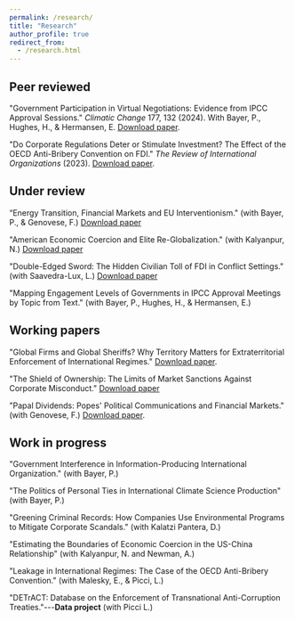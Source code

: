 ```yaml
---
permalink: /research/
title: "Research"
author_profile: true
redirect_from: 
  - /research.html
---
```


## Peer reviewed

"Government Participation in Virtual Negotiations: Evidence from IPCC Approval Sessions." _Climatic Change_ 177, 132 (2024). With Bayer, P., Hughes, H., & Hermansen, E. [Download paper](https://lorenzo-crippa.github.io/files/BCHH_CC_SI.pdf).

"Do Corporate Regulations Deter or Stimulate Investment? The Effect of the OECD Anti-Bribery Convention on FDI." _The Review of International Organizations_ (2023). [Download paper](https://lorenzo-crippa.github.io/files/regulation_investment.pdf).

## Under review

“Energy Transition, Financial Markets and EU Interventionism." (with Bayer, P., & Genovese, F.) [Download paper](https://lorenzo-crippa.github.io/files/bcg.pdf)

"American Economic Coercion and Elite Re-Globalization." (with Kalyanpur, N.) [Download paper](https://lorenzo-crippa.github.io/files/FCPA_offshore_wealth.pdf)

"Double-Edged Sword: The Hidden Civilian Toll of FDI in Conflict Settings." (with Saavedra-Lux, L.) [Download paper](https://lorenzo-crippa.github.io/files/LC_LSL_FDI_conflict.pdf)

"Mapping Engagement Levels of Governments in IPCC Approval Meetings by Topic from Text." (with Bayer, P., Hughes, H., & Hermansen, E.)

## Working papers

"Global Firms and Global Sheriffs? Why Territory Matters for Extraterritorial Enforcement of International Regimes." [Download paper](https://lorenzo-crippa.github.io/files/sheriffs.pdf).

"The Shield of Ownership: The Limits of Market Sanctions Against Corporate Misconduct." [Download paper](https://lorenzo-crippa.github.io/files/scandals_ownership.pdf)

"Papal Dividends: Popes' Political Communications and Financial Markets." (with Genovese, F.) [Download paper](https://lorenzo-crippa.github.io/files/papal_dividends.pdf).

## Work in progress

"Government Interference in Information-Producing International Organization." (with Bayer, P.)

"The Politics of Personal Ties in International Climate Science Production" (with Bayer, P.)

"Greening Criminal Records: How Companies Use Environmental Programs to Mitigate Corporate Scandals." (with Kalatzi Pantera, D.)

"Estimating the Boundaries of Economic Coercion in the US-China Relationship" (with Kalyanpur, N. and Newman, A.)

"Leakage in International Regimes: The Case of the OECD Anti-Bribery Convention." (with Malesky, E., & Picci, L.)

"DETrACT: Database on the Enforcement of Transnational Anti-Corruption Treaties."---**Data project** (with Picci L.)
